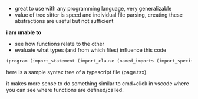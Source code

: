 - great to use with any programming language, very generalizable
- value of tree sitter is speed and individual file parsing, creating these abstractions are useful but not sufficient

**i am unable to**
- see how functions relate to the other
- evaluate what types (and from which files) influence this code

```txt
(program (import_statement (import_clause (named_imports (import_specifier name: (identifier)))) source: (string (string_fragment))) (export_statement declaration: (function_declaration name: (identifier) parameters: (formal_parameters) body: (statement_block (return_statement (parenthesized_expression (jsx_element open_tag: (jsx_opening_element name: (identifier) attribute: (jsx_attribute (property_identifier) (string (string_fragment)))) (jsx_self_closing_element name: (identifier)) close_tag: (jsx_closing_element name: (identifier)))))))))
```

here is a sample syntax tree of a typescript file (page.tsx). 

it makes more sense to do something similar to cmd+click in vscode where you can see where functions are defined/called.
